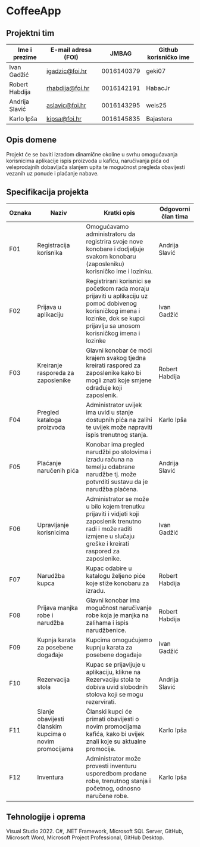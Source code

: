# CoffeeApp

## Projektni tim

Ime i prezime | E-mail adresa (FOI) | JMBAG | Github korisničko ime
------------  | ------------------- | ----- | ---------------------
Ivan Gadžić   | igadzic@foi.hr      | 0016140379 | geki07
Robert Habdija | rhabdija@foi.hr    | 0016142191 | HabacJr
Andrija Slavić | aslavic@foi.hr     | 0016143295 | weis25
Karlo Ipša     | kipsa@foi.hr       | 0016145835 | Bajastera

## Opis domene
Projekt će se baviti izradom dinamične okoline u svrhu omogućavanja korisnicima aplikacije ispis proizvoda u kafiću, naručivanja pića od veleprodajnih dobavljača slanjem upita te mogućnost pregleda obavijesti vezanih uz ponude i plaćanje nabave.

## Specifikacija projekta

Oznaka | Naziv | Kratki opis | Odgovorni član tima
------ | ----- | ----------- | -------------------
F01 | Registracija korisnika | Omogućavamo administratoru da registrira svoje nove konobare i dodjeljuje svakom konobaru (zaposleniku) korisničko ime i lozinku. | Andrija Slavić
F02 | Prijava u aplikaciju | Registrirani korisnici se početkom rada moraju prijaviti u aplikaciju uz pomoć dobivenog korisničkog imena i lozinke, dok se kupci prijavlju sa unosom korisničkog imena i lozinke | Ivan Gadžić
F03 | Kreiranje rasporeda za zaposlenike | Glavni konobar će moći krajem svakog tjedna kreirati raspored za zaposlenike kako bi mogli znati koje smjene odrađuje koji zaposlenik. | Robert Habdija
F04 | Pregled kataloga proizvoda | Administrator uvijek ima uvid u stanje dostupnih pića na zalihi te uvijek može napraviti ispis trenutnog stanja. | Karlo Ipša
F05 | Plaćanje naručenih pića | Konobar ima pregled narudžbi po stolovima i izradu računa na temelju odabrane narudžbe tj. može potvrditi sustavu da je narudžba plaćena. | Andrija Slavić
F06 | Upravljanje korisnicima | Administrator se može u bilo kojem trenutku prijaviti i vidjeti koji zaposlenik trenutno radi i može raditi izmjene u slučaju greške i kreirati raspored za zaposlenike. | Ivan Gadžić
F07 | Narudžba kupca | Kupac odabire u katalogu željeno piće koje stiže konobaru za izradu. | Robert Habdija
F08 | Prijava manjka robe i narudžba | Glavni konobar ima mogučnost naručivanje robe koja je manjka na zalihama i ispis narudžbenice. | Robert Habdija
F09 | Kupnja karata za posebene događaje | Kupcima omogućujemo kupnju karata za posebene događaje | Ivan Gadžić
F10 | Rezervacija stola | Kupac se prijavljuje u aplikaciju, klikne na Rezervaciju stola te dobiva uvid slobodnih stolova koji se mogu rezervirati. | Andrija Slavić
F11 | Slanje obavijesti članskim kupcima o novim promocijama | Članski kupci će primati obavijesti o novim promocijama kafića, kako bi uvijek znali koje su aktualne promocije. | Karlo Ipša
F12 | Inventura | Administrator može provesti inventuru usporedbom prodane robe, trenutnog stanja i početnog, odnosno naručene robe. | Karlo Ipša


## Tehnologije i oprema
Visual Studio 2022. C#, .NET Framework, Microsoft SQL Server, GitHub, Microsoft Word, Microsoft Project Professional, GitHub Desktop.

